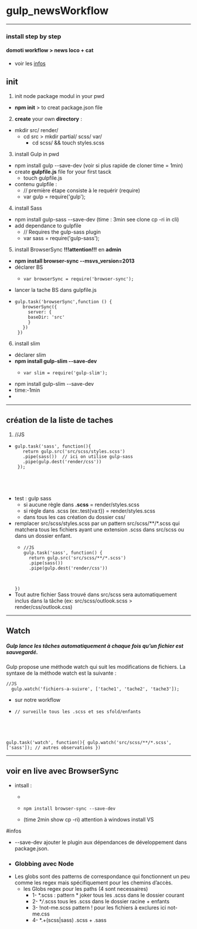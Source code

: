 # gulp_newsWorkflow
________
### install step by step
#### domoti workflow > news loco + cat

-  voir les [infos](#infos)

## init

1. init node package modul in your pwd
  - **npm init** > to creat package.json file
2. **create** your own **directory** :
  - mkdir src/ render/
    + cd src > mkdir partial/ scss/ var/
      * cd scss/ && touch styles.scss
3. install Gulp in pwd
  - npm install gulp --save-dev (voir si plus rapide de cloner time = 1min)
  - create **gulpfile.js** file for your first tasck
    + touch gulpfile.js
  - contenu gulpfile :
    + // première étape consiste à le requérir (require)
    + var gulp = require('gulp');
4. install Sass
  - npm install gulp-sass --save-dev (time : 3min see clone cp -ri in cli)
  - add dependance to gulpfile
    + // Requires the gulp-sass plugin
    + var sass = require('gulp-sass');
5. install BrowserSync ****!!!attention!!!**** en ****admin****
 - **npm install browser-sync --msvs_version=2013**
 - déclarer BS
   + <pre><code>var browserSync = require('browser-sync');</code></pre>
 - lancer la tache BS dans gulpfile.js
 - <pre><code>gulp.task('browserSync',function () {
      browserSync({
        server: {
        baseDir: 'src'
        }
      })
    })</code></pre>
6. install slim
 - déclarer slim
 - **npm install gulp-slim --save-dev**
   + <pre><code>var slim = require('gulp-slim');</code></pre>
  - npm install gulp-slim --save-dev
  - time:-1min
  - 
____
## création de la liste de taches

1. //JS
  
 - <pre><code>gulp.task('sass', function(){  
      return gulp.src('src/scss/styles.scss')  
      .pipe(sass())  // ici on utilise gulp-sass  
      .pipe(gulp.dest('render/css'))
    });  
  </code></pre>
  - test : gulp sass
    + si aucune règle dans **.scss** = render/styles.scss
    + si règle dans .scss (ex:.test{va:t}) = render/styles.scss
    + dans tous les cas création du dossier css/
  - remplacer src/scss/styles.scss par un pattern src/scss/**/*.scss qui matchera tous les fichiers ayant une extension .scss dans src/scss ou dans un dossier enfant.
    + <pre><code>//JS
      gulp.task('sass', function() {
        return gulp.src('src/scss/**/*.scss')
        .pipe(sass())
        .pipe(gulp.dest('render/css'))
    })</code></pre> 
  - Tout autre fichier Sass trouvé dans src/scss sera automatiquement inclus dans la tâche (ex: src/scss/outlook.scss > render/css/outlook.css)
_______
## Watch
##### Gulp lance les tâches automatiquement à chaque fois qu’un fichier est sauvegardé.

Gulp propose une méthode watch qui suit les modifications de fichiers. La syntaxe de la méthode watch est la suivante :
<pre><code>//JS
  gulp.watch('fichiers-a-suivre', ['tache1', 'tache2', 'tache3']);</code></pre>
- sur notre workflow
- <pre><code>// surveille tous les .scss et ses sfold/enfants
gulp.task('watch', function(){
  gulp.watch('src/scss/**/*.scss', ['sass']); 
  // autres observations
})</code></pre>

______
##  voir en live avec BrowserSync
- intsall :
  + ~~~~<pre><code>npm install browser-sync --save-dev</code></pre>~~~~
  + <pre><code>npm install browser-sync --save-dev</code></pre>
  + (time 2min show cp -ri) attention à windows install VS

#infos

- --save-dev ajouter le plugin aux dépendances de développement dans package.json.  
- ### Globbing avec Node
- Les globs sont des patterns de correspondance qui fonctionnent un peu comme les regex mais spécifiquement pour les chemins d’accès.
  + les Globs regex pour les paths (4 sont necessaires)
    + 1- \*.scss : pattern * joker tous les .scss dans le dossier courant
    + 2- \**/*.scss tous les .scss dans le dossier racine + enfants
    + 3- !not-me.scss pattern ! pour les fichiers à exclures ici not-me.css
    + 4- \*.+(scss|sass) .scss + .sass
